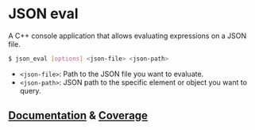 # JSON eval

A C++ console application that allows evaluating expressions on a JSON file.

```bash
$ json_eval [options] <json-file> <json-path>
```

* `<json-file>`: Path to the JSON file you want to evaluate.
* `<json-path>`: JSON path to the specific element or object you want to query.


## [Documentation](https://yariabtsev.github.io/json-eval/doc/) & [Coverage](https://yariabtsev.github.io/json-eval/cov/)

